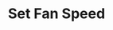 ---
tag: m0106
codes:
- M106
title: Set Fan Speed
long: Turn on one of the fans and set its speed. If no fan index is given, the print
  cooling fan is selected. The fan speed applies to the next block added to the planner,
  so it will not take effect until previous moves in the planner are done. Under manual
  control with an idle machine, `M106` will change the fan speed immediately.
notes:
- "`M106` with no speed sets the fan to full speed."
- Turn off fans with [`M107`](/docs/gcode/M107.html).
parameters:
- tag: S
  optional: true
  description: Speed, from 0 to 255. S255 provides 100% duty cycle; S128 produces
    50%.
  values:
  - tag: speed
    type: byte
- tag: P
  optional: true
  description: Fan index
  values:
  - tag: index
    type: int
- tag: T
  optional: true
  description: |
    Secondary speed. Added in Marlin 1.1.7. (Requires `EXTRA_FAN_SPEED`)
    - '`M106 P<fan> T3-255` sets a secondary speed for `<fan>`.'
    - '`M106 P<fan> T2` uses the set secondary speed.'
    - '`M106 P<fan> T1` restores the previous fan speed.'
  values:
  - tag: secondary
    type: int
example:
- pre: Turn on the fan at 200/255 DC
  code: M106 S200
examples: 
---